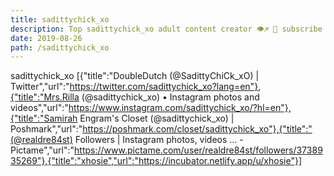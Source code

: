 ```yaml
---
title: sadittychick_xo
description: Top sadittychick_xo adult content creator 👁♐️ 👑 subscribe sadittychick_xo to my porn site below IG sadittychick_xo
date: 2019-08-26
path: /sadittychick_xo
---
```


sadittychick_xo
[{"title":"DoubleDutch (@SadittyChiCk_xO) | Twitter","url":"https://twitter.com/sadittychick_xo?lang=en"},{"title":"Mrs.Rilla (@sadittychick_xo) • Instagram photos and videos","url":"https://www.instagram.com/sadittychick_xo/?hl=en"},{"title":"Samirah Engram's Closet (@sadittychick_xo) | Poshmark","url":"https://poshmark.com/closet/sadittychick_xo"},{"title":"(@realdre84st) Followers | Instagram photos, videos ... - Pictame","url":"https://www.pictame.com/user/realdre84st/followers/3738935269"},{"title":"xhosie","url":"https://incubator.netlify.app/u/xhosie"}]

